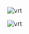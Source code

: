 
<p align="center"> <img src="https://github-readme-stats.vercel.app/api?username=1337kid&show_icons=true&theme=synthwave" alt="vrt" /> </p>

<p align="center"> <img src="https://github-readme-stats.vercel.app/api/top-langs/?username=1337kid&show_icons=true&layout=compact&theme=synthwave"" alt="vrt" /> </p>

<br>
</div>
